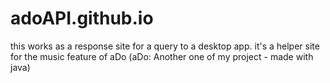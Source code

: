 # adoAPI.github.io
this works as a response site for a query to a desktop app.
it's a helper site for the music feature of aDo (aDo: Another one of my project - made with java)
